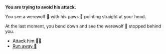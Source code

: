 **You are trying to avoid his attack.**

You see a werewolf 🐺 with his paws 🤜 pointing straight at your head.

At the last moment, you bend down and see the werewolf 🐺 stopped behind you.

- [Attack him 🏃🔪](9-4AA.md)
- [Run away 🏃](9-1BCC.md)
